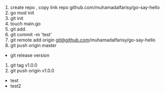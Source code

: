 1. create repo , copy link repo github.com/muhamadalfarisy/go-say-hello
2. go mod init <paste>
3. git init
4. touch main.go
5. git add. 
6. git commit -m 'test'
7. git remote add origin git@github.com/muhamadalfarisy/go-say-hello
8. git push origin master

- git release version
1. git tag v1.0.0
2. git push origin v1.0.0

- test
- test2